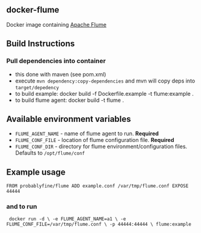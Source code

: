 ## docker-flume

  Docker image containing [Apache Flume](https://flume.apache.org/)

## Build Instructions

### Pull dependencies into container
 * this done with maven (see pom.xml) 
 * execute `mvn dependency:copy-dependencies` and mvn will copy deps into `target/depedency`
 * to build example: docker build -f Dockerfile.example -t flume:example .
 * to build flume agent: docker build -t flume . 

## Available environment variables

 * `FLUME_AGENT_NAME` - name of flume agent to run. **Required**
 * `FLUME_CONF_FILE` - location of flume configuration file. **Required**
 * `FLUME_CONF_DIR` - directory for flume environment/configuration files. Defaults to `/opt/flume/conf`

## Example usage

`FROM probablyfine/flume
 ADD example.conf /var/tmp/flume.conf
 EXPOSE 44444`

### and to run

` docker run -d \
   -e FLUME_AGENT_NAME=a1 \
   -e FLUME_CONF_FILE=/var/tmp/flume.conf \
   -p 44444:44444 \
   flume:example`
